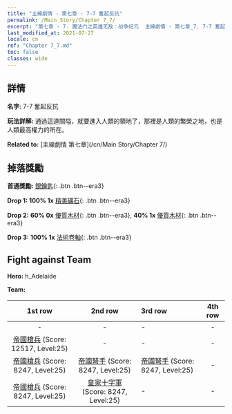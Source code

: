 ```yaml
---
title: "主線劇情 - 第七章 - 7-7 奮起反抗"
permalink: /Main Story/Chapter 7_7/
excerpt: "第七章 - 7. 魔法门之英雄无敌：战争纪元  主線劇情 - 第七章_7. 7-7 奮起反抗"
last_modified_at: 2021-07-27
locale: cn
ref: "Chapter 7_7.md"
toc: false
classes: wide
---
```


## 詳情

 **名字:** 7-7 奮起反抗

 **玩法詳解:** 通過這道關隘，就要進入人類的領地了，那裡是人類的繁榮之地，也是人類最高權力的所在。

 **Related to:** [主線劇情 第七章](/cn/Main Story/Chapter 7/)

## 掉落獎勵

 **首通獎勵:** [銀鑰匙](/cn/Items/con_693/){: .btn .btn--era3}

 **Drop 1:** **100% 1x** [精美礦石](/cn/Items/mat_19/){: .btn .btn--era3}

 **Drop 2:** **60% 0x** [優質木材](/cn/Items/mat_13/){: .btn .btn--era3}, **40% 1x** [優質木材](/cn/Items/mat_13/){: .btn .btn--era3}

 **Drop 3:** **100% 1x** [法術卷軸](/cn/Items/con_694/){: .btn .btn--era3}


## Fight against Team
 **Hero:** h_Adelaide

 **Team:**


  | 1st row | 2nd row | 3rd row | 4th row |
  |:----:|:----:|:----|:----:|
  | - | - | - | - |
  | [帝國槍兵](/cn/units/Pikeman/) (Score: 12517, Level:25)  | - | - | - |
  | [帝國槍兵](/cn/units/Pikeman/) (Score: 8247, Level:25)  | [帝國弩手](/cn/units/Marksman/) (Score: 8247, Level:25)  | [帝國弩手](/cn/units/Marksman/) (Score: 8247, Level:25)  | - |
  | [帝國槍兵](/cn/units/Pikeman/) (Score: 8247, Level:25)  | [皇家十字軍](/cn/units/Swordsman/) (Score: 8247, Level:25)  | - | - |


